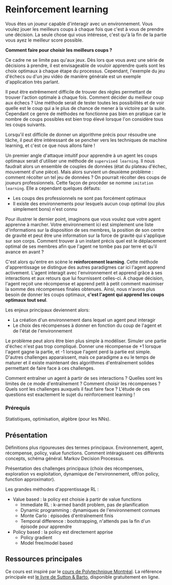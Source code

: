 # Reinforcement learning
Vous êtes un joueur capable d'interagir avec un environnement.
Vous voulez jouer les meilleurs coups à chaque fois que c'est à vous de prendre une décision.
La seule chose qui vous intéresse, c'est qu'à la fin de la partie vous ayez le meilleur score possible.

**Comment faire pour choisir les meilleurs coups ?**

Ce cadre ne se limite pas qu'aux jeux. Dès lors que vous avez une série de décisions à prendre,
il est envisageable de vouloir apprendre quels sont les choix optimaux à chaque étape du processus.
Cependant, l'exemple du jeu d'échecs ou d'un jeu vidéo de manière générale est un exemple d'application
très parlant.

Il peut être extrêmement difficile de trouver des règles permettant de trouver l'action optimale à chaque fois.
Comment décider du meilleur coup aux échecs ? Une méthode serait de tester toutes les possibilités et de voir
quelle est le coup qui a le plus de chance de mener à la victoire par la suite. Cependant ce genre de méthodes
ne fonctionne pas bien en pratique car le nombre de coups possibles est bien trop élevé lorsque l'on considère
tous les coups suivants.

Lorsqu'il est difficile de donner un algorithme précis pour résoudre une tâche, il peut être intéressant
de se pencher vers les techniques de machine learning, et c'est ce que nous allons faire !

Un premier angle d'attaque intuitif pour apprendre à un agent les coups optimaux serait d'utiliser une méthode
de `supervised learning`. Il nous faudrait alors un ensemble de couples de données (état du plateau d'échec, mouvement d'une pièce).
Mais alors survient un deuxième problème : comment récolter un tel jeu de données ? On pourrait récolter des
coups de joueurs professionnels. Cette façon de procéder se nomme `imitation learning`. Elle a cependant quelques défauts:

* Les coups des professionnels ne sont pas forcément optimaux
* Il existe des environnements pour lesquels aucun coup optimal (ou plus simplement bons) n'est connu

Pour illustrer le dernier point, imaginons que vous voulez que votre agent apprenne à marcher.
Votre environnement ici est simplement une liste d'informations sur la disposition de ses membres,
la position de son centre de gravité et peut être une information sur la force de gravité qui s'applique sur son corps.
Comment trouver à un instant précis quel est le déplacement optimal de ses membres afin que l'agent ne tombe pas
par terre et qu'il avance en avant ?

C'est alors qu'entre en scène le **reinforcement learning**. Cette méthode d'apprentissage se distingue des autres
paradigmes car ici l'agent apprend activement. L'agent interagit avec l'environnement et apprend grâce à ses
interactions et aux retours que lui fournissent celles-ci. A chaque décision, l'agent reçoit une récompense
et apprend petit à petit comment maximiser la somme des récompenses finales obtenues. Ainsi,
nous n'avons plus besoin de donner les coups optimaux, **c'est l'agent qui apprend les coups optimaux tout seul**.

Les enjeux principaux deviennent alors:

* La création d'un environnement dans lequel un agent peut interagir
* Le choix des récompenses à donner en fonction du coup de l'agent et de l'état de l'environnement

Le problème peut alors être bien plus simple à modéliser. Simuler une partie d'échec n'est pas trop compliqué.
Donner une récompense de +1 lorsque l'agent gagne la partie, et -1 lorsque l'agent perd la partie est simple.
D'autres challenges apparaissent, mais ce paradigme a eu le temps de maturer et il existe maintenant des
algorithmes d'entraînement solides permettant de faire face à ces challenges.

Comment entraîner un agent à partir de ses interactions ? Quelles sont les limites de ce mode d'entraînement ?
Comment choisir les récompenses ? Quels sont les challenges auxquels il faut faire face ?
L'étude de ces questions est exactement le sujet du reinforcement learning !

### Prérequis
Statistiques, optimisation, algèbre (pour les NNs).

## Présentation
Définitions plus rigoureuses des termes principaux.
Environnement, agent, récompense, policy, value functions.
Comment intéragissent ces différents concepts, schéma général.
Markov Decision Processus.

Présentation des challenges principaux (choix des récompenses, exploration vs exploitation,
dynamique de l'environnement, off/on policy, function approximator).

Les grandes méthodes d'apprentissage RL :

* Value based : la policy est choisie à partir de value functions
    * Immediate RL : k-armed bandit problem, pas de planification
    * Dynamic programming : dynamiques de l'environnement connues
    * Monte Carlo : épisodes d'entraînement finis
    * Temporal difference : bootstrapping, n'attends pas la fin d'un épisode pour apprendre
* Policy based : la policy est directement apprise
    * Policy gradient
    * Model free/model based

## Ressources principales
Ce cours est inspiré par le [cours de Polytechnique Montréal](https://chandar-lab.github.io/INF8953DE/).
La référence principale est [le livre de Sutton & Barto](http://incompleteideas.net/book/the-book-2nd.html),
disponible gratuitement en ligne.
